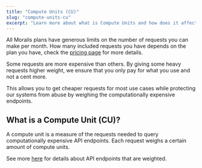 ```yaml
---
title: "Compute Units (CU)"
slug: "compute-units-cu"
excerpt: "Learn more about what is Compute Units and how does it affects your pricing."
---
```

All Moralis plans have generous limits on the number of requests you can make per month. How many included requests you have depends on the plan you have, check the [pricing page](https://moralis.io/pricing) for more details.

Some requests are more expensive than others. By giving some heavy requests higher weight, we ensure that you only pay for what you use and not a cent more. 

This allows you to get cheaper requests for most use cases while protecting our systems from abuse by weighing the computationally expensive endpoints.

## What is a Compute Unit (CU)?

A compute unit is a measure of the requests needed to query computationally expensive API endpoints. Each request weighs a certain amount of compute units.

See more [here](https://docs.moralis.io/reference/compute-units) for details about API endpoints that are weighted.